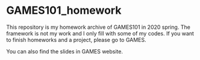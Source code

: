 # GAMES101_homework
This repository is my homework archive of GAMES101 in 2020 spring. The framework is not my work and I only fill with some of my codes. If you want to finish homeworks and a project, please go to GAMES.

You can also find the slides in GAMES website.
